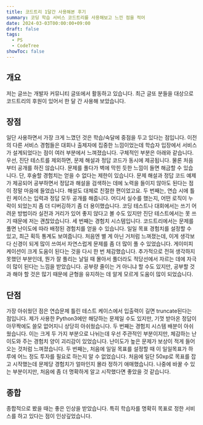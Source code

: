```yaml
---
title: 코드트리 1달간 사용해본 후기
summary: 코딩 학습 서비스 코드트리를 사용해보고 느낀 점을 적어
date: 2024-03-03T00:00:00+09:00
draft: false
tags:
  - PS
  - CodeTree
showToc: false
---
```


## 개요
저는 글쓰는 개발자 커뮤니티 글또에서 활동하고 있습니다. 최근 글또 분들을 대상으로 코드트리의 후원이 있어서 한 달 간 사용해 보았습니다.

## 장점
일단 사용하면서 가장 크게 느꼈던 것은 학습/숙달에 중점을 두고 있다는 점입니다. 이전의 다른 서비스 경험들은 대회나 출제자에 집중한 느낌이었는데 학습자 입장에서 서비스가 설계되었다는 점이 여러 부분에서 느껴졌습니다. 구체적인 부분은 아래와 같습니다. 
우선, 진단 테스트를 제외하면, 문제 해설과 정답 코드가 동시에 제공됩니다. 물론 처음부터 공개를 하진 않습니다. 문제를 풀다가 벽에 막힌 듯한 느낌이 들면 해금할 수 있습니다. 단, 후술할 경험치는 얻을 수 없다는 제한이 있습니다. 문제 해설과 정답 코드 예제가 제공되어 공부하면서 정답과 해설을 검색하는 데에 노력을 들이지 않아도 된다는 점이 정말 마음에 들었습니다. 해설도 대체로 친절한 편이었고요. 
두 번째는, 연습 시에 틀린 케이스는 입력과 정답 모두 공개를 해줍니다. 어디서 실수를 했는지, 어떤 로직이 누락이 되었는지 좀 더 디버깅하기 좀 더 용이했습니다. 코딩 테스트나 대회에서는 쓰기 어려운 방법이라 실전과 거리가 있어 좋지 않다고 볼 수도 있지만 진단 테스트에서는 못 쓰기 때문에 저는 괜찮았습니다. 
세 번째는 경험치 시스템입니다. 코드트리에서는 문제를 풀면 난이도에 따라 배정된 경험치를 얻을 수 있습니다. 일일 목표 경험치를 설정할 수 있고, 최근 획득 통계도 보여줍니다. 처음엔 별 게 아닌 거처럼 느껴졌는데, 이게 생각보다 신경이 되게 많이 쓰여서 자연스럽게 문제를 좀 더 많이 풀 수 있었습니다. 게이미피케이션이 크게 도움이 된다는 것을 다시 한 번 체감했습니다. 추가적으로 전혀 생각하지 못했던 부분인데, 뭔가 잘 풀리는 날일 때 몰아서 풀더라도 적당선에서 자르는 데에 자극이 많이 된다는 느낌을 받았습니다. 공부량 줄이는 거 아니냐 할 수도 있지만, 공부할 것과 해야 할 것은 많기 때문에 균형을 유지하는 데 알게 모르게 도움이 많이 되었습니다.

## 단점
가장 아쉬웠던 점은 연습문제 틀린 테스트 케이스에서 입출력이 길면 truncate된다는 점입니다. 제가 사용한 Python3에만 해당하는 문제일 수도 있지만, 기껏 받아온 정답이 아무짝에도 쓸모 없어지니 상당히 아쉬웠습니다. 
두 번째는 경험치 시스템 배분이 아쉬웠습니다. 이는 크게 두 가지 부분으로 나뉘는데 우선 주관적인 부분이지만, 체감하는 난이도와 주는 경험치 양이 괴리감이 있었습니다. 난이도가 높은 문제가 보상이 적게 들어오는 것처럼 느껴졌습니다. 두 번째는, 처음에 일일 목표를 설정할 때 이 일일목표가 하루에 어느 정도 투자를 필요로 하는지 알 수 없었습니다. 처음에 일단 50xp로 목표를 잡고 시작했는데 문제당 경험치가 얼마인지 몰라 정하기 애매했습니다. 나중에 바꿀 수 있는 부분이지만, 처음에 좀 더 명확하게 알고 시작했다면 좋았을 것 같습니다.

## 종합
종합적으로 봤을 때는 좋은 인상을 받았습니다. 특히 학습자를 명확히 목표로 정한 서비스를 하고 있다는 점이 인상깊었습니다. 
